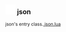 ## <img src="../../.gitbook/assets/base.png" width="32" height="32" /> json
json's entry class.,[json.lua](https://github.com/rxi/json.lua)

